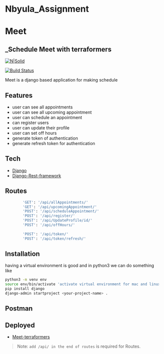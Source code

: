 # Nbyula_Assignment
# Meet
## _Schedule Meet with terraformers

[![N|Solid](https://cldup.com/dTxpPi9lDf.thumb.png)](https://nodesource.com/products/nsolid)

[![Build Status](https://travis-ci.org/joemccann/dillinger.svg?branch=master)](https://travis-ci.org/joemccann/dillinger)

Meet is a django based application for making schedule


## Features
- user can see all appointments
- user can see all upcoming appointment
- user can schedule an appointment
- can register users
- user can update their profile
- user can set off hours
- generate token of authentication
- generate refresh token for authentication


## Tech
- [Django](https://www.djangoproject.com)
- [Django-Rest-framework](https://www.django-rest-framework.org)

## Routes

```sh
        'GET': '/api/allAppointments/'
        'GET': '/api/upcomingAppointment/'
        'POST': '/api/scheduleAppointment/'
        'POST': '/api/register/'
        'POST': '/api/UpdateProfile/id/'
        'POST': '/api/offHours/'
        
        'POST': '/api/token/'
        'POST': '/api/token/refresh/'
```
## Installation

having a virtual environment is good and in python3 we can do something like
```sh
python3 -m venv env
source env/bin/activate 'activate virtual environment for mac and linux machine'
pip install django
django-admin startproject <your-project-name> .
```


## Postman




## Deployed

- [Meet-terraformers](https://meet-terraformers.herokuapp.com)

> Note: `add /api/ in the end of routes` is required for Routes.
